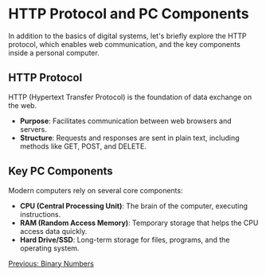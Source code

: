 # HTTP Protocol and PC Components

In addition to the basics of digital systems, let's briefly explore the HTTP protocol, which enables web communication, and the key components inside a personal computer.

## HTTP Protocol
HTTP (Hypertext Transfer Protocol) is the foundation of data exchange on the web.
- **Purpose**: Facilitates communication between web browsers and servers.
- **Structure**: Requests and responses are sent in plain text, including methods like GET, POST, and DELETE.

## Key PC Components
Modern computers rely on several core components:
- **CPU (Central Processing Unit)**: The brain of the computer, executing instructions.
- **RAM (Random Access Memory)**: Temporary storage that helps the CPU access data quickly.
- **Hard Drive/SSD**: Long-term storage for files, programs, and the operating system.

[Previous: Binary Numbers](binary.md)
